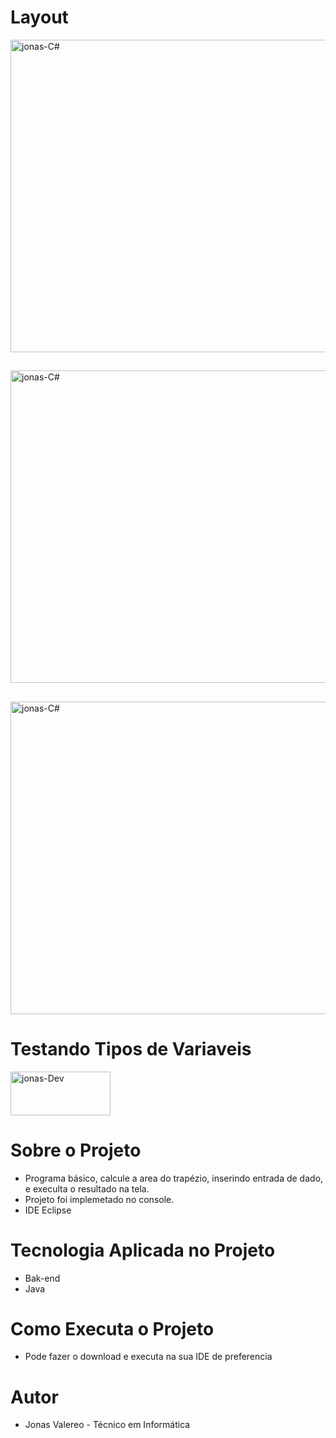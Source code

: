 # Layout

<a href="#">
<img align="center"  alt="jonas-C#" height ="500" width ="1000" src ="https://user-images.githubusercontent.com/25933386/123497013-94853000-d601-11eb-8137-84c3db491207.PNG" style="max-width: 100%;"></img>
</a>

##

<a href="#">
<img align="center"  alt="jonas-C#" height ="500" width ="1000" src ="https://user-images.githubusercontent.com/25933386/123497014-95b65d00-d601-11eb-8bb9-2935edf97f82.PNG" style="max-width: 100%;"></img>
</a>

##

<a href="#">
<img align="center"  alt="jonas-C#" height ="500" width ="1000" src ="https://user-images.githubusercontent.com/25933386/123497016-95b65d00-d601-11eb-86de-516544fb04b4.PNG" style="max-width: 100%;"></img>
</a>


# Testando Tipos de Variaveis 

<a href="#">
<img align="center"  alt="jonas-Dev" height ="70" width ="160" src ="https://user-images.githubusercontent.com/25933386/116831049-87107400-ab83-11eb-947b-0a94a3e89f04.png" style="max-width: 100%;"></img>
</a>

# Sobre o Projeto

- Programa básico, calcule a area do trapézio, inserindo entrada de dado, e execulta o resultado na tela.
- Projeto foi implemetado no console.
- IDE Eclipse

# Tecnologia Aplicada no Projeto

- Bak-end
- Java

# Como Executa o Projeto

- Pode fazer o download e executa na sua IDE de preferencia


# Autor

- Jonas Valereo - Técnico em Informática 



